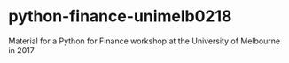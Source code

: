 # python-finance-unimelb0218
Material for a Python for Finance workshop at the University of Melbourne in 2017
